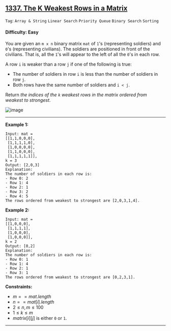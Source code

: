 ## [1337. The K Weakest Rows in a Matrix](https://leetcode.com/problems/the-k-weakest-rows-in-a-matrix)

```Tag```: ```Array & String``` ```Linear Search``` ```Priority Queue``` ```Binary Search``` ```Sorting``` 

#### Difficulty: Easy

You are given an ```m x n``` binary matrix ```mat``` of ```1```'s (representing soldiers) and ```0```'s (representing civilians). The soldiers are positioned in front of the civilians. That is, all the ```1```'s will appear to the left of all the ```0```'s in each row.

A row ```i``` is weaker than a row ```j``` if one of the following is true:

- The number of soldiers in row ```i``` is less than the number of soldiers in row ```j```.
- Both rows have the same number of soldiers and ```i < j```.

Return _the indices of the ```k``` weakest rows in the matrix ordered from weakest to strongest_.

![image](https://github.com/quananhle/Python/assets/35042430/0b7c6992-1cea-4832-8dde-92fa8520c754)

---

__Example 1:__
```
Input: mat = 
[[1,1,0,0,0],
 [1,1,1,1,0],
 [1,0,0,0,0],
 [1,1,0,0,0],
 [1,1,1,1,1]], 
k = 3
Output: [2,0,3]
Explanation: 
The number of soldiers in each row is: 
- Row 0: 2 
- Row 1: 4 
- Row 2: 1 
- Row 3: 2 
- Row 4: 5 
The rows ordered from weakest to strongest are [2,0,3,1,4].
```

__Example 2:__
```
Input: mat = 
[[1,0,0,0],
 [1,1,1,1],
 [1,0,0,0],
 [1,0,0,0]], 
k = 2
Output: [0,2]
Explanation: 
The number of soldiers in each row is: 
- Row 0: 1 
- Row 1: 4 
- Row 2: 1 
- Row 3: 1 
The rows ordered from weakest to strongest are [0,2,3,1].
```

__Constraints:__

- $m == mat.length$
- $n == mat[i].length$
- $2 \le n, m \le 100$
- $1 \le k \le m$
- $matrix[i][j]$ is either ```0``` or ```1```.

---
